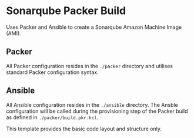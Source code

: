 # Sonarqube Packer Build

Uses Packer and Ansible to create a Sonarqube Amazon Machine Image (AMI).


## Packer

All Packer configuration resides in the `./packer` directory and utilises standard Packer configuration syntax.


## Ansible

All Ansible configuration resides in the `./ansible` directory. The Ansble configuration will be called during the provisioning step of the Packer build as defined in `./packer/build.pkr.hcl`.

This template provides the basic code layout and structure only.
